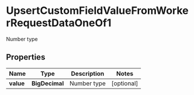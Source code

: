 

# UpsertCustomFieldValueFromWorkerRequestDataOneOf1

Number type

## Properties

| Name | Type | Description | Notes |
|------------ | ------------- | ------------- | -------------|
|**value** | **BigDecimal** | Number type |  [optional] |



